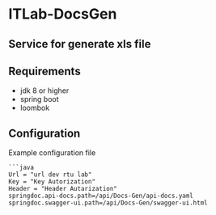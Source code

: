 # ITLab-DocsGen
## Service for generate xls file
## Requirements
* jdk 8 or higher
* spring boot
* loombok 
## Configuration
 Example configuration file
   
    ```java
    Url = "url dev rtu lab"
    Key = "Key Autorization"
    Header = "Header Autarization"
    springdoc.api-docs.path=/api/Docs-Gen/api-docs.yaml
    springdoc.swagger-ui.path=/api/Docs-Gen/swagger-ui.html